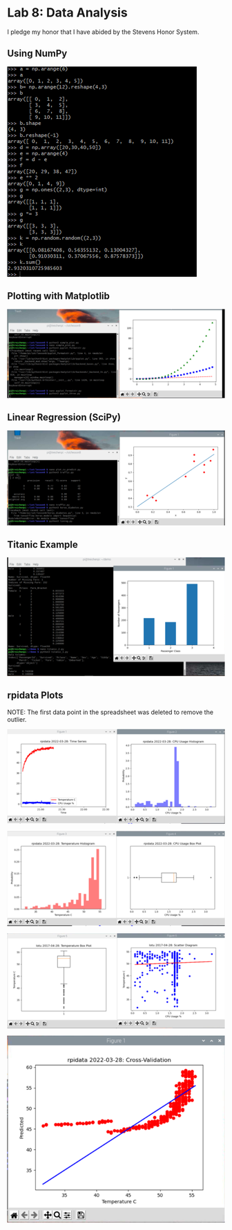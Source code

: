 # Lab 8: Data Analysis

I pledge my honor that I have abided by the Stevens Honor System.

## Using NumPy

![Using NumPy](assets/numpy.png)

## Plotting with Matplotlib

![Matplotlib Plot](assets/matplotlib.png)

## Linear Regression (SciPy)

![Linear Regression Plot](assets/linreg.png)

## Titanic Example

![Titanic Example](assets/titanic.png)

## rpidata Plots

NOTE: The first data point in the spreadsheet was deleted to remove the outlier.

![plt_final.py Figures 1 and 2](assets/plt_final_1_2.png)

![plt_final.py Figures 3 and 4](assets/plt_final_3_4.png)

![plt_final.py Figures 5 and 6](assets/plt_final_5_6.png)

![plt_cv2.py Plot](assets/plt_cv2.png)
